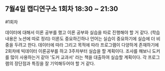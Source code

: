  7월4일 캡디연구소 1회차 18:30 ~ 21:30
----------------------------------

#1회차

데이터에 대해서 이론 공부를 했고 이론 공부와 실습을 따로 진행해야 할 거 같다. (학습 내용은 노션에 따로 정리) 
이론도 중요하긴하나 언어는 실습이 중요하기에 실습에 더 비중을 두려고 한다.
데이터에 따라 그리고 목적에 따라 프로그램이 다양하게 존재하기에 2회차에 빅데이터 이론공부를 하고 3주차부터 실습을 할 계획이다.
조사를 해보니 도커를 많이 사용하는거 같아 '도커 교과서' 라는 책을 대출하여 실습할 계획이다.
각 프로그램의 장단점과 특징을 잘 기억해두어야 할 거 같다.
